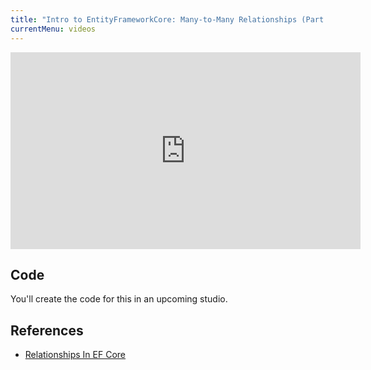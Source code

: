 ```yaml
---
title: "Intro to EntityFrameworkCore: Many-to-Many Relationships (Part 1)"
currentMenu: videos
---
```


<div class="youtube-wrapper"><iframe width="560" height="315" src="https://www.youtube.com/embed/DSP8B6NunzY" frameborder="0" allowfullscreen></iframe></div>


## Code

You'll create the code for this in an upcoming studio.

## References

- [Relationships In EF Core](https://docs.microsoft.com/en-us/ef/core/modeling/relationships)
